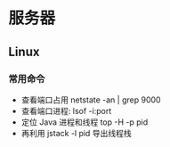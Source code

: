 
# 服务器

## Linux

### 常用命令
* 查看端口占用 netstate -an | grep 9000
* 查看端口进程: lsof -i:port
* 定位 Java 进程和线程  top -H -p pid 
* 再利用 jstack -l pid 导出线程栈